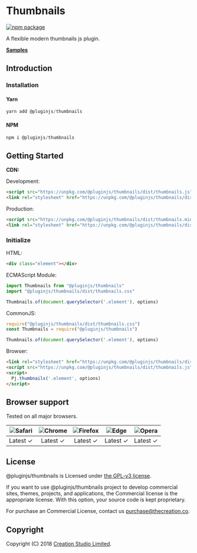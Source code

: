 # Thumbnails

[![npm package](https://img.shields.io/npm/v/@pluginjs/thumbnails.svg)](https://www.npmjs.com/package/@pluginjs/thumbnails)

A flexible modern thumbnails js plugin.

**[Samples](https://codesandbox.io/s/github/pluginjs/pluginjs/tree/master/modules/thumbnails/samples)**

## Introduction

### Installation

#### Yarn

```javascript
yarn add @pluginjs/thumbnails
```

#### NPM

```javascript
npm i @pluginjs/thumbnails
```

## Getting Started

**CDN:**

Development:

```html
<script src="https://unpkg.com/@pluginjs/thumbnails/dist/thumbnails.js"></script>
<link rel="stylesheet" href="https://unpkg.com/@pluginjs/thumbnails/dist/thumbnails.css">
```

Production:

```html
<script src="https://unpkg.com/@pluginjs/thumbnails/dist/thumbnails.min.js"></script>
<link rel="stylesheet" href="https://unpkg.com/@pluginjs/thumbnails/dist/thumbnails.min.css">
```

### Initialize

HTML:

```html
<div class="element"></div>
```

ECMAScript Module:

```javascript
import Thumbnails from "@pluginjs/thumbnails"
import "@pluginjs/thumbnails/dist/thumbnails.css"

Thumbnails.of(document.querySelector('.element'), options)
```

CommonJS:

```javascript
require("@pluginjs/thumbnails/dist/thumbnails.css")
const Thumbnails = require("@pluginjs/thumbnails")

Thumbnails.of(document.querySelector('.element'), options)
```

Browser:

```html
<link rel="stylesheet" href="https://unpkg.com/@pluginjs/thumbnails/dist/thumbnails.css">
<script src="https://unpkg.com/@pluginjs/thumbnails/dist/thumbnails.js"></script>
<script>
  Pj.thumbnails('.element', options)
</script>
```

## Browser support

Tested on all major browsers.

| <img src="https://raw.githubusercontent.com/alrra/browser-logos/master/src/safari/safari_32x32.png" alt="Safari"> | <img src="https://raw.githubusercontent.com/alrra/browser-logos/master/src/chrome/chrome_32x32.png" alt="Chrome"> | <img src="https://raw.githubusercontent.com/alrra/browser-logos/master/src/firefox/firefox_32x32.png" alt="Firefox"> | <img src="https://raw.githubusercontent.com/alrra/browser-logos/master/src/edge/edge_32x32.png" alt="Edge"> | <img src="https://raw.githubusercontent.com/alrra/browser-logos/master/src/opera/opera_32x32.png" alt="Opera"> |
|:--:|:--:|:--:|:--:|:--:|
| Latest ✓ | Latest ✓ | Latest ✓ | Latest ✓ | Latest ✓ |

## License

@pluginjs/thumbnails is Licensed under [the GPL-v3 license](LICENSE).

If you want to use @pluginjs/thumbnails project to develop commercial sites, themes, projects, and applications, the Commercial license is the appropriate license. With this option, your source code is kept proprietary.

For purchase an Commercial License, contact us purchase@thecreation.co.

## Copyright

Copyright (C) 2018 [Creation Studio Limited](creationstudio.com).